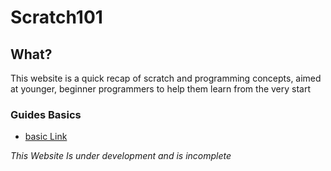 # Scratch101

## What?
This website is a quick recap of scratch and programming concepts, aimed at younger, beginner programmers to help them learn from the very start  

### Guides Basics
- [basic Link](Basics.md)







*This Website Is under development and is incomplete*
